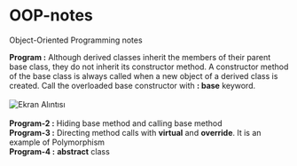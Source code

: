 # OOP-notes
Object-Oriented Programming notes

**Program :** Although derived classes inherit	the	members	of	their	parent	base	class,	they	do	not	inherit	its
constructor	method. A constructor	method	of	the	base	class	is	always	called	when	a
new	object	of	a	derived	class	is	created. Call the overloaded base constructor with **: base** keyword.<br><br>
![Ekran Alıntısı](https://github.com/erolcum/OOP-notes/assets/110387801/47aba4c5-24eb-43ca-846d-3ab6b448987e)<br><br>
**Program-2 :** Hiding base method and calling base method<br>
**Program-3 :** Directing	method	calls with **virtual** and **override**. It is an example of Polymorphism<br>
**Program-4 :** **abstract** class<br>
